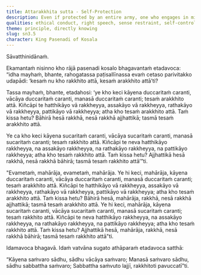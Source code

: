 ```yaml
---
title: Attarakkhita sutta - Self-Protection
description: Even if protected by an entire army, one who engages in misconduct is unprotected. But one who engages in good conduct protects themselves, even without external protection.
qualities: ethical conduct, right speech, sense restraint, self-control
theme: principle, directly knowing
slug: sn3.5
character: King Pasenadi of Kosala
---
```


Sāvatthinidānaṁ.

Ekamantaṁ nisinno kho rājā pasenadi kosalo bhagavantaṁ etadavoca: “idha mayhaṁ, bhante, rahogatassa paṭisallīnassa evaṁ cetaso parivitakko udapādi: ‘kesaṁ nu kho rakkhito attā, kesaṁ arakkhito attā’ti?

Tassa mayhaṁ, bhante, etadahosi: ‘ye kho keci kāyena duccaritaṁ caranti, vācāya duccaritaṁ caranti, manasā duccaritaṁ caranti; tesaṁ arakkhito attā. Kiñcāpi te hatthikāyo vā rakkheyya, assakāyo vā rakkheyya, rathakāyo vā rakkheyya, pattikāyo vā rakkheyya; atha kho tesaṁ arakkhito attā. Taṁ kissa hetu? Bāhirā hesā rakkhā, nesā rakkhā ajjhattikā; tasmā tesaṁ arakkhito attā.

Ye ca kho keci kāyena sucaritaṁ caranti, vācāya sucaritaṁ caranti, manasā sucaritaṁ caranti; tesaṁ rakkhito attā. Kiñcāpi te neva hatthikāyo rakkheyya, na assakāyo rakkheyya, na rathakāyo rakkheyya, na pattikāyo rakkheyya; atha kho tesaṁ rakkhito attā. Taṁ kissa hetu? Ajjhattikā hesā rakkhā, nesā rakkhā bāhirā; tasmā tesaṁ rakkhito attā’”ti.

"Evametaṁ, mahārāja, evametaṁ, mahārāja. Ye hi keci, mahārāja, kāyena duccaritaṁ caranti, vācāya duccaritaṁ caranti, manasā duccaritaṁ caranti; tesaṁ arakkhito attā. Kiñcāpi te hatthikāyo vā rakkheyya, assakāyo vā rakkheyya, rathakāyo vā rakkheyya, pattikāyo vā rakkheyya; atha kho tesaṁ arakkhito attā. Taṁ kissa hetu? Bāhirā hesā, mahārāja, rakkhā, nesā rakkhā ajjhattikā; tasmā tesaṁ arakkhito attā. Ye hi keci, mahārāja, kāyena sucaritaṁ caranti, vācāya sucaritaṁ caranti, manasā sucaritaṁ caranti; tesaṁ rakkhito attā. Kiñcāpi te neva hatthikāyo rakkheyya, na assakāyo rakkheyya, na rathakāyo rakkheyya, na pattikāyo rakkheyya; atha kho tesaṁ rakkhito attā. Taṁ kissa hetu? Ajjhattikā hesā, mahārāja, rakkhā, nesā rakkhā bāhirā; tasmā tesaṁ rakkhito attā"ti.

Idamavoca bhagavā. Idaṁ vatvāna sugato athāparaṁ etadavoca satthā:

“Kāyena saṁvaro sādhu,
sādhu vācāya saṁvaro;
Manasā saṁvaro sādhu,
sādhu sabbattha saṁvaro;
Sabbattha saṁvuto lajjī,
rakkhitoti pavuccatī”ti.